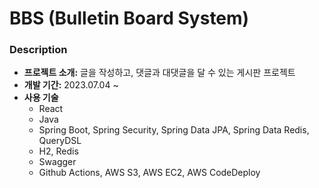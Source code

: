 # BBS (Bulletin Board System)
### Description
- **프로젝트 소개:** 글을 작성하고, 댓글과 대댓글을 달 수 있는 게시판 프로젝트
- **개발 기간:** 2023.07.04 ~ 
- **사용 기술**
	- React
	- Java
	- Spring Boot, Spring Security, Spring Data JPA, Spring Data Redis, QueryDSL
	- H2, Redis
	- Swagger
	- Github Actions, AWS S3, AWS EC2, AWS CodeDeploy

